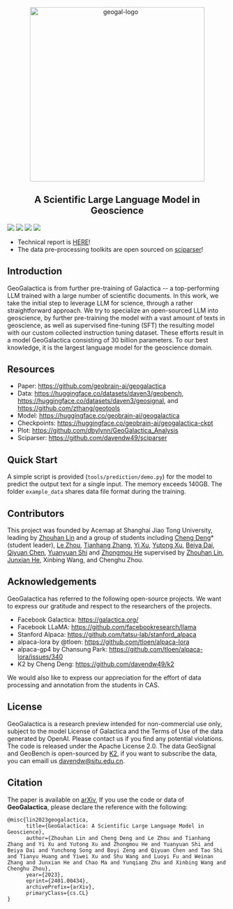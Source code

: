 <div style="text-align:center">
<centering>
<img src="https://big-cheng.com/geogal/geogal_orange.png" alt="geogal-logo" width="400"/>
<h2>A Scientific Large Language Model in Geoscience</h2>
</div>

<a href='https://arxiv.org/abs/2401.00434'><img src='https://img.shields.io/badge/Paper-ArXiv-C71585'></a> <a href='https://huggingface.co/geobrain-ai/geogalactica'><img src='https://img.shields.io/badge/%F0%9F%A4%97%20Hugging Face-geogalactica-red'></img></a> <a href='https://huggingface.co/datasets/daven3/geosignal'><img src='https://img.shields.io/badge/Dataset-GeoSignal-4169E1'></img></a> <a href='https://huggingface.co/datasets/daven3/geobench'><img src='https://img.shields.io/badge/Dataset-GeoBench-4169E1'></img></a>

- Technical report is [HERE](https://arxiv.org/abs/2401.00434)!
- The data pre-processing toolkits are open sourced on [sciparser](https://github.com/davendw49/sciparser)!

## Introduction

GeoGalactica is from further pre-training of Galactica -- a top-performing LLM trained with a large number of scientific documents. In this work, we take the initial step to leverage LLM for science, through a rather straightforward approach. We try to specialize an open-sourced LLM into geoscience, by further pre-training the model with a vast amount of texts in geoscience, as well as supervised fine-tuning (SFT) the resulting model with our custom collected instruction tuning dataset. These efforts result in a model GeoGalactica consisting of 30 billion parameters. To our best knowledge, it is the largest language model for the geoscience domain.

## Resources

- Paper: https://github.com/geobrain-ai/geogalactica 
- Data: https://huggingface.co/datasets/daven3/geobench, https://huggingface.co/datasets/daven3/geosignal, and https://github.com/zthang/geotools
- Model: https://huggingface.co/geobrain-ai/geogalactica
- Checkpoints: https://huggingface.co/geobrain-ai/geogalactica-ckpt
- Plot: https://github.com/dbylynn/GeoGalactica_Analysis
- Sciparser: https://github.com/davendw49/sciparser

## Quick Start

A simple script is provided (`tools/prediction/demo.py`) for the model to predict the output text for a single input. The memory exceeds 140GB.
The folder `example_data` shares data file format during the training.

## Contributors

This project was founded by Acemap at Shanghai Jiao Tong University, leading by [Zhouhan Lin](https://hantek.github.io/) and a group of students including [Cheng Deng](https://big-cheng.com/)* (student leader), [Le Zhou](https://github.com/lzhou1998), [Tianhang Zhang](https://github.com/zthang), [Yi Xu](https://github.com/xyjigsaw), [Yutong Xu](https://github.com/xyt-fe), [Beiya Dai](https://github.com/dbylynn), [Qiyuan Chen](mailto:qiyuan04@sjtu.edu.cn), [Yuanyuan Shi](https://github.com/syy-yoyo) and [Zhongmou He](https://github.com/twelfth-star) supervised by [Zhouhan Lin](https://hantek.github.io/), [Junxian He](https://jxhe.github.io/), Xinbing Wang, and Chenghu Zhou.

## Acknowledgements

GeoGalactica has referred to the following open-source projects. We want to express our gratitude and respect to the researchers of the projects.

- Facebook Galactica: https://galactica.org/
- Facebook LLaMA: https://github.com/facebookresearch/llama
- Stanford Alpaca: https://github.com/tatsu-lab/stanford_alpaca
- alpaca-lora by @tloen: https://github.com/tloen/alpaca-lora
- alpaca-gp4 by Chansung Park: https://github.com/tloen/alpaca-lora/issues/340
- K2 by Cheng Deng: https://github.com/davendw49/k2

We would also like to express our appreciation for the effort of data processing and annotation from the students in CAS.

## License
GeoGalactica is a research preview intended for non-commercial use only, subject to the model License of Galactica and the Terms of Use of the data generated by OpenAI. Please contact us if you find any potential violations. The code is released under the Apache License 2.0. The data GeoSignal and GeoBench is open-sourced by [K2](https://github.com/davendw49/k2), if you want to subscribe the data, you can emaill us [davendw@sjtu.edu.cn](mailto:davendw@sjtu.edu.cn).

## Citation
The paper is available on [arXiv](https://arxiv.org/abs/2401.00434), If you use the code or data of **GeoGalactica**, please declare the reference with the following:

```
@misc{lin2023geogalactica,
      title={GeoGalactica: A Scientific Large Language Model in Geoscience}, 
      author={Zhouhan Lin and Cheng Deng and Le Zhou and Tianhang Zhang and Yi Xu and Yutong Xu and Zhongmou He and Yuanyuan Shi and Beiya Dai and Yunchong Song and Boyi Zeng and Qiyuan Chen and Tao Shi and Tianyu Huang and Yiwei Xu and Shu Wang and Luoyi Fu and Weinan Zhang and Junxian He and Chao Ma and Yunqiang Zhu and Xinbing Wang and Chenghu Zhou},
      year={2023},
      eprint={2401.00434},
      archivePrefix={arXiv},
      primaryClass={cs.CL}
}
```

